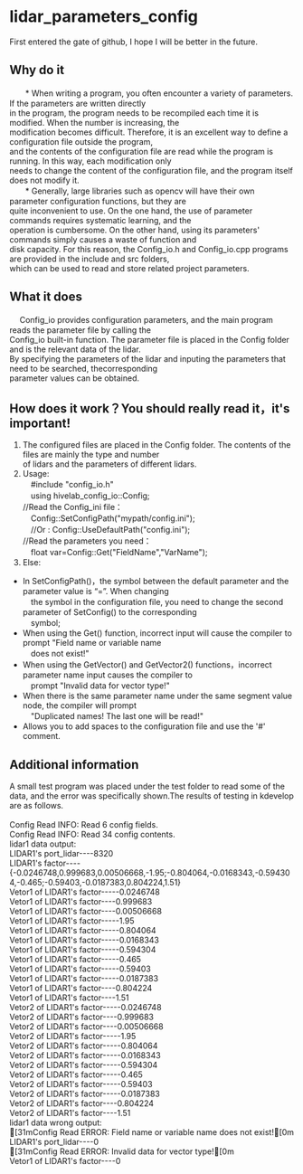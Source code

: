 # lidar_parameters_config
First entered the gate of github, I hope I will be better in the future.
## Why do it
　　* When writing a program, you often encounter a variety of parameters. If the parameters are written directly<br>
in the program, the program needs to be recompiled each time it is modified. When the number is increasing, the<br>
modification becomes difficult. Therefore, it is an excellent way to define a configuration file outside the program,<br>
and the contents of the configuration file are read while the program is running. In this way, each modification only <br>
needs to change the content of the configuration file, and the program itself does not modify it.<br>
　　* Generally, large libraries such as opencv will have their own parameter configuration functions, but they are<br>
quite inconvenient to use. On the one hand, the use of parameter commands requires systematic learning, and the<br>
operation is cumbersome. On the other hand, using its parameters' commands simply causes a waste of function and<br>
disk capacity. For this reason, the Config_io.h and Config_io.cpp programs are provided in the include and src folders,<br>
which can be used to read and store related project parameters.<br>
## What it does
　   Config_io provides configuration parameters, and the main program reads the parameter file by calling the<br>
Config_io built-in function. The parameter file is placed in the Config folder and is the relevant data of the lidar.<br>
By specifying the parameters of the lidar and inputing the parameters that need to be searched, thecorresponding<br>
parameter values can be obtained.<br>
## How does it work？You should really read it，it's important! 
1. The configured files are placed in the Config folder. The contents of the files are mainly the type and number<br>
of lidars and the parameters of different lidars.<br>
2. Usage:<br>
　#include "config_io.h" <br>
　using hivelab_config_io::Config; <br>
//Read the Config_ini file： <br>
　Config::SetConfigPath("mypath/config.ini"); <br>
　//Or : Config::UseDefaultPath("config.ini"); <br>
//Read the parameters you need： <br>
　float var=Config::Get("FieldName","VarName"); <br>
3. Else:<br>
* In SetConfigPath()，the symbol between the default parameter and the parameter value is “=”. When changing<br>
　the symbol in the configuration file, you need to change the second parameter of SetConfig() to the corresponding<br>
　symbol;<br>
* When using the Get() function, incorrect input will cause the compiler to prompt "Field name or variable name<br>
　does not exist!"<br>
* When using the GetVector() and GetVector2() functions，incorrect parameter name input causes the compiler to<br>
　prompt "Invalid data for vector type!"<br>
* When there is the same parameter name under the same segment value node, the compiler will prompt<br>
　"Duplicated names! The last one will be read!"<br>
* Allows you to add spaces to the configuration file and use the '#' comment.<br>
 
## Additional information
A small test program was placed under the test folder to  read some of the data, and the error was specifically shown.The 
results of testing in kdevelop are as follows.<br>
<br>
Config Read INFO: Read 6 config fields.<br>
Config Read INFO: Read 34 config contents.<br>
lidar1 data output:<br>
LIDAR1's port_lidar----8320<br>
LIDAR1's factor----{-0.0246748,0.999683,0.00506668,-1.95;-0.804064,-0.0168343,-0.594304,-0.465;-0.59403,-0.0187383,0.804224,1.51}<br>
Vetor1 of LIDAR1's factor-----0.0246748<br>
Vetor1 of LIDAR1's factor----0.999683<br>
Vetor1 of LIDAR1's factor----0.00506668<br>
Vetor1 of LIDAR1's factor-----1.95<br>
Vetor1 of LIDAR1's factor-----0.804064<br>
Vetor1 of LIDAR1's factor-----0.0168343<br>
Vetor1 of LIDAR1's factor-----0.594304<br>
Vetor1 of LIDAR1's factor-----0.465<br>
Vetor1 of LIDAR1's factor-----0.59403<br>
Vetor1 of LIDAR1's factor-----0.0187383<br>
Vetor1 of LIDAR1's factor----0.804224<br>
Vetor1 of LIDAR1's factor----1.51<br>
Vetor2 of LIDAR1's factor-----0.0246748<br>
Vetor2 of LIDAR1's factor----0.999683<br>
Vetor2 of LIDAR1's factor----0.00506668<br>
Vetor2 of LIDAR1's factor-----1.95<br>
Vetor2 of LIDAR1's factor-----0.804064<br>
Vetor2 of LIDAR1's factor-----0.0168343<br>
Vetor2 of LIDAR1's factor-----0.594304<br>
Vetor2 of LIDAR1's factor-----0.465<br>
Vetor2 of LIDAR1's factor-----0.59403<br>
Vetor2 of LIDAR1's factor-----0.0187383<br>
Vetor2 of LIDAR1's factor----0.804224<br>
Vetor2 of LIDAR1's factor----1.51<br>
lidar1 data wrong output:<br>
[31mConfig Read ERROR: Field name or variable name does not exist![0m<br>
LIDAR1's port_lidar----0<br>
[31mConfig Read ERROR: Invalid data for vector type![0m<br>
Vetor1 of LIDAR1's factor----0

